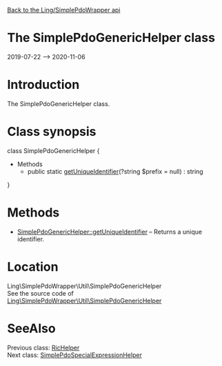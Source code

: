 [Back to the Ling/SimplePdoWrapper api](https://github.com/lingtalfi/SimplePdoWrapper/blob/master/doc/api/Ling/SimplePdoWrapper.md)



The SimplePdoGenericHelper class
================
2019-07-22 --> 2020-11-06






Introduction
============

The SimplePdoGenericHelper class.



Class synopsis
==============


class <span class="pl-k">SimplePdoGenericHelper</span>  {

- Methods
    - public static [getUniqueIdentifier](https://github.com/lingtalfi/SimplePdoWrapper/blob/master/doc/api/Ling/SimplePdoWrapper/Util/SimplePdoGenericHelper/getUniqueIdentifier.md)(?string $prefix = null) : string

}






Methods
==============

- [SimplePdoGenericHelper::getUniqueIdentifier](https://github.com/lingtalfi/SimplePdoWrapper/blob/master/doc/api/Ling/SimplePdoWrapper/Util/SimplePdoGenericHelper/getUniqueIdentifier.md) &ndash; Returns a unique identifier.





Location
=============
Ling\SimplePdoWrapper\Util\SimplePdoGenericHelper<br>
See the source code of [Ling\SimplePdoWrapper\Util\SimplePdoGenericHelper](https://github.com/lingtalfi/SimplePdoWrapper/blob/master/Util/SimplePdoGenericHelper.php)



SeeAlso
==============
Previous class: [RicHelper](https://github.com/lingtalfi/SimplePdoWrapper/blob/master/doc/api/Ling/SimplePdoWrapper/Util/RicHelper.md)<br>Next class: [SimplePdoSpecialExpressionHelper](https://github.com/lingtalfi/SimplePdoWrapper/blob/master/doc/api/Ling/SimplePdoWrapper/Util/SimplePdoSpecialExpressionHelper.md)<br>
